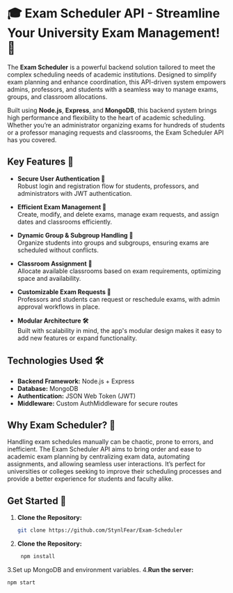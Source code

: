 # 🎓 Exam Scheduler API - Streamline Your University Exam Management! 📅

The **Exam Scheduler** is a powerful backend solution tailored to meet the complex scheduling needs of academic institutions. Designed to simplify exam planning and enhance coordination, this API-driven system empowers admins, professors, and students with a seamless way to manage exams, groups, and classroom allocations.

Built using **Node.js**, **Express**, and **MongoDB**, this backend system brings high performance and flexibility to the heart of academic scheduling. Whether you’re an administrator organizing exams for hundreds of students or a professor managing requests and classrooms, the Exam Scheduler API has you covered.

## Key Features 🚀

- **Secure User Authentication 🔐**  
  Robust login and registration flow for students, professors, and administrators with JWT authentication.

- **Efficient Exam Management 📜**  
  Create, modify, and delete exams, manage exam requests, and assign dates and classrooms efficiently.

- **Dynamic Group & Subgroup Handling 👥**  
  Organize students into groups and subgroups, ensuring exams are scheduled without conflicts.

- **Classroom Assignment 🏫**  
  Allocate available classrooms based on exam requirements, optimizing space and availability.

- **Customizable Exam Requests 📩**  
  Professors and students can request or reschedule exams, with admin approval workflows in place.

- **Modular Architecture 🛠️**  
  Built with scalability in mind, the app's modular design makes it easy to add new features or expand functionality.

## Technologies Used 🛠️

- **Backend Framework:** Node.js + Express
- **Database:** MongoDB
- **Authentication:** JSON Web Token (JWT)
- **Middleware:** Custom AuthMiddleware for secure routes

## Why Exam Scheduler? 🤔

Handling exam schedules manually can be chaotic, prone to errors, and inefficient. The Exam Scheduler API aims to bring order and ease to academic exam planning by centralizing exam data, automating assignments, and allowing seamless user interactions. It’s perfect for universities or colleges seeking to improve their scheduling processes and provide a better experience for students and faculty alike.

## Get Started 🚀

1. **Clone the Repository:**  
   ```bash
   git clone https://github.com/StynlFear/Exam-Scheduler
2. **Clone the Repository:**  
   ```bash
    npm install
3.Set up MongoDB and environment variables.
4.**Run the server:**  
  ```bash
  npm start
